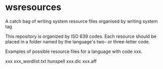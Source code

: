 # wsresources
A catch bag of writing system resource files organised by writing system tag

This repository is organized by ISO 639 codes. Each resource should be placed in a folder named by the language's two- or three-letter code.

Examples of possible resource files for a language with code xxx.

xxx
    xxx_wordlist.txt
    hunspell
        xxx.dic
        xxx.aff
        
